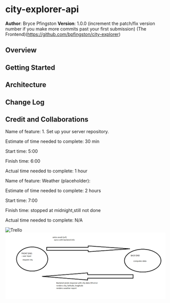 # city-explorer-api

**Author**: Bryce Pfingston
**Version**: 1.0.0 (increment the patch/fix version number if you make more commits past your first submission)
(The Frontend)(https://github.com/bpfingston/city-explorer)

## Overview
<!-- Provide a high level overview of what this application is and why you are building it, beyond the fact that it's an assignment for this class. (i.e. What's your problem domain?) -->

## Getting Started
<!-- What are the steps that a user must take in order to build this app on their own machine and get it running? -->

## Architecture
<!-- Provide a detailed description of the application design. What technologies (languages, libraries, etc) you're using, and any other relevant design information. -->

## Change Log
<!-- Use this area to document the iterative changes made to your application as each feature is successfully implemented. Use time stamps. Here's an example:

01-01-2001 4:59pm - Application now has a fully-functional express server, with a GET route for the location resource. -->

## Credit and Collaborations
<!-- Give credit (and a link) to other people or resources that helped you build this application. -->

Name of feature: 1. Set up your server repository.

Estimate of time needed to complete: 30 min

Start time: 5:00

Finish time: 6:00 

Actual time needed to complete: 1 hour

Name of feature: Weather (placeholder):

Estimate of time needed to complete: 2 hours

Start time: 7:00

Finish time: stopped at midnight,still not done

Actual time needed to complete: N/A

![Trello](https://trello.com/b/6ywXyRff/module2-city-explorer)
![WRRC 09/21/2021](./img/image.png)
